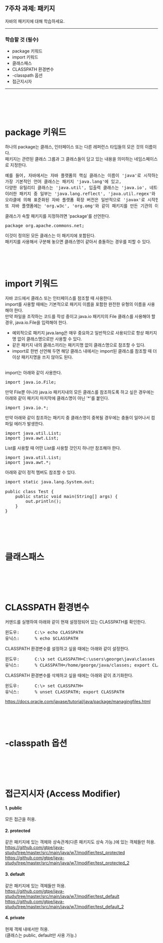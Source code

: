 <br/>

## 7주차 과제: 패키지  
자바의 패키지에 대해 학습하세요.
*** 
### 학습할 것 (필수)
- package 키워드
- import 키워드
- 클래스패스
- CLASSPATH 환경변수
- -classpath 옵션
- 접근지시자
***
<br/><br/><br/><br/>

# package 키워드
하나의 package는 클래스, 인터페이스 또는 다른 레퍼런스 타입들의 모은 것의 이름이다. <br/>
패키지는 관련된 클래스 그룹과 그 클래스들이 담고 있는 내용을 의미하는 네임스페이스로 지정한다.<br/>
<pre>
예를 들어, 자바에서는 자바 플랫폼의 핵심 클래스는 이름이 'java'로 시작하는 패키지에 있다.
가장 기본적인 언어 클래스는 패키지 'java.lang'에 있고,
다양한 유틸리티 클래스는 'java.util', 입출력 클래스는 'java.io', 네트워킹 클래스는 'java.net'에 있다. 
이러한 패키지 중 일부는 'java.lang.reflect', 'java.util.regex'와 같이 하위 패키지를 포함한다.
오라클에 의해 표준화된 자바 플랫폼 확장 버전은 일반적으로 'javax'로 시작한다.
또 자바 플랫폼에는 'org.w3c', 'org.omg'와 같이 패키지를 만든 기관의 이름을 따서 지어진 패키지도 있다.
</pre>
클래스가 속할 패키지를 지정하려면 'package'를 선언한다.
<pre>
package org.apache.commons.net;
</pre>
이것이 정의된 모든 클래스는 이 패키지에 포함된다. <br/>
패키지를 사용해서 구분해 놓으면 클래스명이 같아서 충돌하는 경우를 피할 수 있다. <br/>
<br/><br/><br/><br/>

# import 키워드
자바 코드에서 클래스 또는 인터페이스를 참조할 때 사용한다.<br/>
import를 사용할 때에는 기본적으로 패키지 이름을 포함한 완전한 유형의 이름을 사용해야 한다. <br/>
만약 파일을 조작하는 코드를 작성 중이고 java.io 패키지의 File 클래스를 사용해야 할 경우, java.io.File을 입력해야 한다. <br/>
- 예외적으로 패키지 java.lang은 매우 중요하고 일반적으로 사용되므로 항상 패키지명 없이 클래스명으로만 사용할 수 있다.<br/>
- 같은 패키지 내의 클래스끼리는 패키지명 없이 클래스명으로 참조할 수 있다. <br/>
- import로 한번 선언해 두면 해당 클래스 내에서는 import된 클래스를 참조할 때 더이상 패키지명을 쓰지 않아도 된다.<br/><br/>

import는 아래와 같이 사용한다.
<pre>
import java.io.File;
</pre>

만약 File뿐 아니라 java.io 패키지내의 모든 클래스를 참조하도록 하고 싶은 경우에는<br/>
아래와 같이 패키지 마지막에 클래스명이 아닌 '*'를 붙인다.<br/>
<pre>
import java.io.*;
</pre>

만약 아래와 같이 참조하는 패키지 중 클래스명이 중복될 경우에는 충돌이 일어나서 컴파일 에러가 발생한다. <br/>
<pre>
import java.util.List;
import java.awt.List;
</pre>

List를 사용할 때 어떤 List를 사용할 것인지 하나만 참조해야 한다.<br/>
<pre>
import java.util.List;
import java.awt.*;
</pre>

아래와 같이 정적 멤버도 참조할 수 있다.
<pre>
import static java.lang.System.out;

public class Test {
    public static void main(String[] args) {
        out.println();
    }
}
</pre>
<br/><br/><br/><br/>

# 클래스패스
<br/><br/><br/><br/>

# CLASSPATH 환경변수
커맨드를 실행하여 아래와 같이 현재 설정정되어 있는 CLASSPATH를 확인한다. 
<pre>
윈도우:      C:\> echo CLASSPATH
유닉스:      % echo $CLASSPATH
</pre>

CLASSPATH 환경변수를 설정하고 싶을 때에는 아래와 같이 설정한다.
<pre>
윈도우:      C:\❯ set CLASSPATH=C:\users\george\java\classes
유닉스:      % CLASSPATH=/home/george/java/classes; export CLASSPATH
</pre>

CLASSPATH 환경변수를 삭제하고 싶을 때에는 아래와 같이 초기화한다. 
<pre>
윈도우:      C:\> set CLASSPATH=
유닉스:      % unset CLASSPATH; export CLASSPATH
</pre>
https://docs.oracle.com/javase/tutorial/java/package/managingfiles.html <br/>
<br/><br/><br/><br/>

# -classpath 옵션
<br/><br/><br/><br/>

# 접근지시자 (Access Modifier)

#### 1. public
모든 접근을 허용.<br/>

#### 2. protected
같은 패키지에 있는 객체와 상속관계(다른 패키지도 상속 가능.)에 있는 객체들만 허용.<br/>
https://github.com/gtpe/java-study/tree/master/src/main/java/w7/modifier/test_protected <br/>
https://github.com/gtpe/java-study/tree/master/src/main/java/w7/modifier/test_protected_2 <br/>

#### 3. default
같은 패키지에 있는 객체들만 허용.<br/>
https://github.com/gtpe/java-study/tree/master/src/main/java/w7/modifier/test_default <br/>
https://github.com/gtpe/java-study/tree/master/src/main/java/w7/modifier/test_default_2 <br/>

#### 4. private
현재 객체 내에서만 허용.<br/>
(클래스는 public, default만 사용 가능.)<br/>
<br/><br/><br/><br/>

